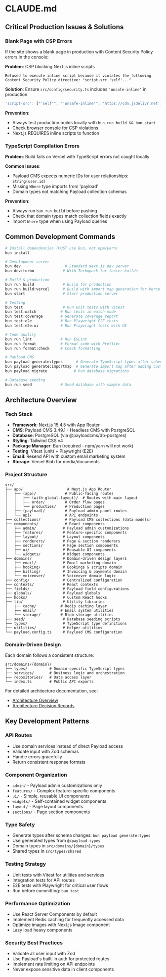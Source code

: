 # CLAUDE.md

## Critical Production Issues & Solutions

### Blank Page with CSP Errors

If the site shows a blank page in production with Content Security Policy errors in the console:

**Problem**: CSP blocking Next.js inline scripts

```
Refused to execute inline script because it violates the following Content Security Policy directive: "script-src 'self'..."
```

**Solution**: Ensure `src/config/security.ts` includes `'unsafe-inline'` in production:

```typescript
'script-src': ["'self'", "'unsafe-inline'", 'https://cdn.jsdelivr.net']
```

**Prevention**:

- Always test production builds locally with `bun run build && bun start`
- Check browser console for CSP violations
- Next.js REQUIRES inline scripts to function

### TypeScript Compilation Errors

**Problem**: Build fails on Vercel with TypeScript errors not caught locally

**Common Issues**:

- Payload CMS expects numeric IDs for user relationships: `String(user.id)`
- Missing `Where` type imports from 'payload'
- Domain types not matching Payload collection schemas

**Prevention**:

- Always run `bun run build` before pushing
- Check that domain types match collection fields exactly
- Import `Where` type when using Payload queries

## Common Development Commands

```bash
# Install dependencies (MUST use Bun, not npm/yarn)
bun install

# Development server
bun dev                    # Standard Next.js dev server
bun dev:turbo             # With Turbopack for faster builds

# Build & production
bun run build             # Build for production
bun run build:vercel      # Build with import map generation for Vercel
bun start                 # Start production server

# Testing
bun test                  # Run unit tests with Vitest
bun test:watch           # Run tests in watch mode
bun test:coverage        # Generate coverage report
bun test:e2e             # Run Playwright E2E tests
bun test:e2e:ui          # Run Playwright tests with UI

# Code quality
bun run lint             # Run ESLint
bun run format           # Format code with Prettier
bun run format:check     # Check formatting

# Payload CMS
bun payload generate:types      # Generate TypeScript types after schema changes
bun payload generate:importmap  # Generate import map after adding custom components
bun payload migrate            # Run database migrations

# Database seeding
bun run seed             # Seed database with sample data
```

## Architecture Overview

### Tech Stack

- **Framework**: Next.js 15.4.5 with App Router
- **CMS**: Payload CMS 3.49.1 - Headless CMS with PostgreSQL
- **Database**: PostgreSQL (via @payloadcms/db-postgres)
- **Styling**: Tailwind CSS v4
- **Package Manager**: Bun (required - npm/yarn will not work)
- **Testing**: Vitest (unit) + Playwright (E2E)
- **Email**: Resend API with custom email marketing system
- **Storage**: Vercel Blob for media/documents

### Project Structure

```
src/
├── app/                    # Next.js App Router
│   ├── (app)/             # Public-facing routes
│   │   ├── (with-global-layout)/  # Routes with main layout
│   │   ├── order/         # Order flow pages
│   │   └── producties/    # Production pages
│   ├── (payload)/         # Payload admin panel routes
│   └── api/               # API endpoints
├── collections/           # Payload CMS collections (data models)
├── components/            # React components
│   ├── admin/            # Payload admin customizations
│   ├── features/         # Feature-specific components
│   ├── layout/           # Layout components
│   ├── renderers/        # Page & section renderers
│   ├── sections/         # Page section components
│   ├── ui/               # Reusable UI components
│   └── widgets/          # Widget components
├── domains/              # Domain-driven design layers
│   ├── email/            # Email marketing domain
│   ├── booking/          # Bookings & scripts domain
│   ├── billing/          # Invoicing & payments domain
│   └── voiceover/        # Voiceover domain logic
├── config/               # Centralized configuration
├── contexts/             # React contexts
├── fields/               # Payload field configurations
├── globals/              # Payload globals
├── hooks/                # Custom React hooks
├── lib/                  # Utility libraries
│   ├── cache/           # Redis caching layer
│   ├── email/           # Email system utilities
│   └── storage/         # Blob storage utilities
├── seed/                 # Database seeding scripts
├── types/                # TypeScript type definitions
├── utilities/            # Helper utilities
└── payload.config.ts     # Payload CMS configuration
```

### Domain-Driven Design

Each domain follows a consistent structure:

```
src/domains/{domain}/
├── types/          # Domain-specific TypeScript types
├── services/       # Business logic and orchestration
├── repositories/   # Data access layer
└── index.ts        # Public API exports
```

For detailed architecture documentation, see:

- [Architecture Overview](./docs/architecture/README.md)
- [Architecture Decision Records](./docs/architecture/adr/)

## Key Development Patterns

### API Routes

- Use domain services instead of direct Payload access
- Validate input with Zod schemas
- Handle errors gracefully
- Return consistent response formats

### Component Organization

- `admin/` - Payload admin customizations only
- `features/` - Complex feature-specific components
- `ui/` - Simple, reusable UI components
- `widgets/` - Self-contained widget components
- `layout/` - Page layout components
- `sections/` - Page section components

### Type Safety

- Generate types after schema changes: `bun payload generate:types`
- Use generated types from `@/payload-types`
- Domain types in `src/domains/{domain}/types`
- Shared types in `src/types/shared`

### Testing Strategy

- Unit tests with Vitest for utilities and services
- Integration tests for API routes
- E2E tests with Playwright for critical user flows
- Run before committing: `bun test`

### Performance Optimization

- Use React Server Components by default
- Implement Redis caching for frequently accessed data
- Optimize images with Next.js Image component
- Lazy load heavy components

### Security Best Practices

- Validate all user input with Zod
- Use Payload's built-in auth for protected routes
- Implement rate limiting on API endpoints
- Never expose sensitive data in client components

